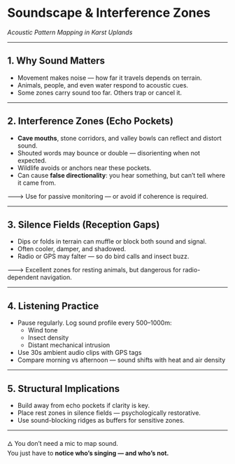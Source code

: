 # Soundscape & Interference Zones  
*Acoustic Pattern Mapping in Karst Uplands*

---

## 1. Why Sound Matters

- Movement makes noise — how far it travels depends on terrain.
- Animals, people, and even water respond to acoustic cues.
- Some zones carry sound too far. Others trap or cancel it.

---

## 2. Interference Zones (Echo Pockets)

- **Cave mouths**, stone corridors, and valley bowls can reflect and distort sound.
- Shouted words may bounce or double — disorienting when not expected.
- Wildlife avoids or anchors near these pockets.
- Can cause **false directionality**: you hear something, but can’t tell where it came from.

🡒 Use for passive monitoring — or avoid if coherence is required.

---

## 3. Silence Fields (Reception Gaps)

- Dips or folds in terrain can muffle or block both sound and signal.
- Often cooler, damper, and shadowed.
- Radio or GPS may falter — so do bird calls and insect buzz.

🡒 Excellent zones for resting animals, but dangerous for radio-dependent navigation.

---

## 4. Listening Practice

- Pause regularly. Log sound profile every 500–1000m:
  - Wind tone
  - Insect density
  - Distant mechanical intrusion
- Use 30s ambient audio clips with GPS tags
- Compare morning vs afternoon — sound shifts with heat and air density

---

## 5. Structural Implications

- Build away from echo pockets if clarity is key.
- Place rest zones in silence fields — psychologically restorative.
- Use sound-blocking ridges as buffers for sensitive zones.

---

🜂 You don’t need a mic to map sound.  
You just have to **notice who’s singing — and who’s not.**
